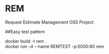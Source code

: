 # REM
Request Estimate Management OSS Project


##Easy test pattern

 docker build -t rem .  
 docker run -d --name REMTEST  -p:5000:80 rem  

